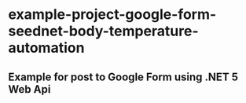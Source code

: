# example-project-google-form-seednet-body-temperature-automation

## Example for post to Google Form using .NET 5 Web Api